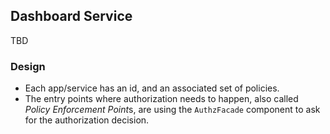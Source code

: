## Dashboard Service

TBD

### Design

- Each app/service has an id, and an associated set of policies.
- The entry points where authorization needs to happen, also called *Policy Enforcement Point*s, are using the `AuthzFacade` component to ask for the authorization decision.
